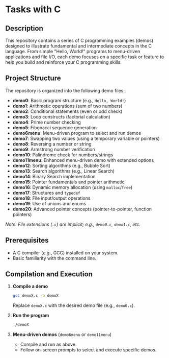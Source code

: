 # Tasks with C

## Description

This repository contains a series of C programming examples (demos) designed to illustrate fundamental and intermediate concepts in the C language. From simple "Hello, World!" programs to menu-driven applications and file I/O, each demo focuses on a specific task or feature to help you build and reinforce your C programming skills.

## Project Structure

The repository is organized into the following demo files:

- **demo0**: Basic program structure (e.g., `Hello, World!`)
- **demo1**: Arithmetic operations (sum of two numbers)
- **demo2**: Conditional statements (even or odd check)
- **demo3**: Loop constructs (factorial calculation)
- **demo4**: Prime number checking
- **demo5**: Fibonacci sequence generation
- **demo6menu**: Menu-driven program to select and run demos
- **demo7**: Swapping two values (using a temporary variable or pointers)
- **demo8**: Reversing a number or string
- **demo9**: Armstrong number verification
- **demo10**: Palindrome check for numbers/strings
- **demo11menu**: Enhanced menu-driven demo with extended options
- **demo12**: Sorting algorithms (e.g., Bubble Sort)
- **demo13**: Search algorithms (e.g., Linear Search)
- **demo14**: Binary Search implementation
- **demo15**: Pointer fundamentals and pointer arithmetic
- **demo16**: Dynamic memory allocation (using `malloc`/`free`)
- **demo17**: Structures and `typedef`
- **demo18**: File input/output operations
- **demo19**: Use of unions and enums
- **demo20**: Advanced pointer concepts (pointer-to-pointer, function pointers)

*Note: File extensions (`.c`) are implicit; e.g., `demo0.c`, `demo1.c`, etc.*

## Prerequisites

- A C compiler (e.g., GCC) installed on your system.
- Basic familiarity with the command line.

## Compilation and Execution

1. **Compile a demo**

   ```bash
   gcc demoX.c -o demoX
   ```

   Replace `demoX.c` with the desired demo file (e.g., `demo0.c`).

2. **Run the program**

   ```bash
   ./demoX
   ```

3. **Menu-driven demos** (`demo6menu` or `demo11menu`)

   - Compile and run as above.
   - Follow on-screen prompts to select and execute specific demos.



